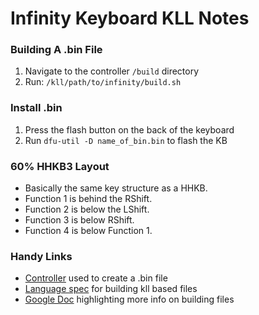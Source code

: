 # Infinity Keyboard KLL Notes

### Building A .bin File

1. Navigate to the controller `/build` directory
1. Run: `/kll/path/to/infinity/build.sh`

### Install .bin

1. Press the flash button on the back of the keyboard
1. Run `dfu-util -D name_of_bin.bin` to flash the KB 

### 60% HHKB3 Layout

* Basically the same key structure as a HHKB.
* Function 1 is behind the RShift.
* Function 2 is below the LShift.
* Function 3 is below RShift.
* Function 4 is below Function 1.

### Handy Links

* [Controller][1] used to create a .bin file
* [Language spec][2] for building kll based files
* [Google Doc][3] highlighting more info on building files


[1]: https://github.com/kiibohd/controller
[2]: https://www.overleaf.com/read/zzqbdwqjfwwf
[3]: https://docs.google.com/document/d/13WwRq4NC4a9cUEwcMS7QcomnTu02k9kuBss7Ep5tDBU/edit?pli=1#heading=h.gg6elj8jslj